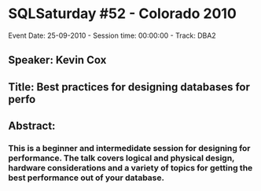 # SQLSaturday #52 - Colorado 2010
Event Date: 25-09-2010 - Session time: 00:00:00 - Track: DBA2
## Speaker: Kevin Cox
## Title: Best practices for designing databases for perfo
## Abstract:
### This is a beginner and intermedidate session for designing for performance.  The talk covers logical and physical design, hardware considerations and a variety of topics for getting the best performance out of your database.
